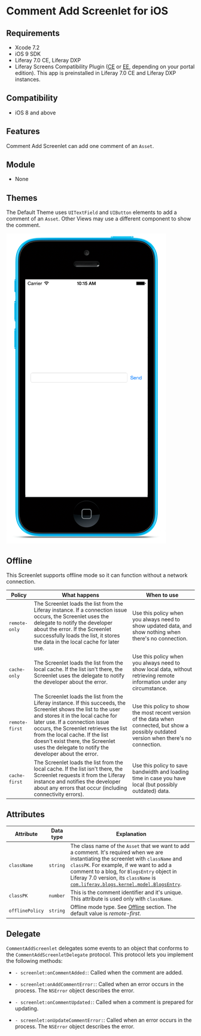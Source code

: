 # Comment Add Screenlet for iOS [](id=comment-add-screenlet-for-ios)

## Requirements [](id=requirements)

- Xcode 7.2
- iOS 9 SDK
- Liferay 7.0 CE, Liferay DXP 
- Liferay Screens Compatibility Plugin 
  ([CE](http://www.liferay.com/marketplace/-/mp/application/54365664) or 
  [EE](http://www.liferay.com/marketplace/-/mp/application/54369726), 
  depending on your portal edition). This app is preinstalled in Liferay 7.0 CE 
  and Liferay DXP instances. 

## Compatibility [](id=compatibility)

- iOS 8 and above

## Features [](id=features)

Comment Add Screenlet can add one comment of an `Asset`.

## Module [](id=module)

- None

## Themes [](id=themes)

The Default Theme uses `UITextField` and `UIButton` elements to add a comment of an `Asset`. 
Other Views may use a different component to show the comment.

![Figure 1: Comment Add Screenlet using the Default (`default`) Theme.](../../images/screens-ios-commentadd.png)

## Offline [](id=offline)

This Screenlet supports offline mode so it can function without a network 
connection. 

| Policy | What happens | When to use |
|--------|--------------|-------------|
| `remote-only` | The Screenlet loads the list from the Liferay instance. If a connection issue occurs, the Screenlet uses the delegate to notify the developer about the error. If the Screenlet successfully loads the list, it stores the data in the local cache for later use. | Use this policy when you always need to show updated data, and show nothing when there's no connection. |
| `cache-only` | The Screenlet loads the list from the local cache. If the list isn't there, the Screenlet uses the delegate to notify the developer about the error. | Use this policy when you always need to show local data, without retrieving remote information under any circumstance. |
| `remote-first` | The Screenlet loads the list from the Liferay instance. If this succeeds, the Screenlet shows the list to the user and stores it in the local cache for later use. If a connection issue occurs, the Screenlet retrieves the list from the local cache. If the list doesn't exist there, the Screenlet uses the delegate to notify the developer about the error. | Use this policy to show the most recent version of the data when connected, but show a possibly outdated version when there's no connection. |
| `cache-first` | The Screenlet loads the list from the local cache. If the list isn't there, the Screenlet requests it from the Liferay instance and notifies the developer about any errors that occur (including connectivity errors). | Use this policy to save bandwidth and loading time in case you have local (but possibly outdated) data. |

## Attributes [](id=attributes)

| Attribute | Data type | Explanation |
|-----------|-----------|-------------|
| `className` | `string` | The class name of the `Asset` that we want to add a comment. It's required when we are instantiating the screenlet with `className` and `classPK`. For example, if we want to add a comment to a blog, for `BlogsEntry` object in Liferay 7.0 version, its `className` is [`com.liferay.blogs.kernel.model.BlogsEntry`](https://github.com/liferay/liferay-portal/blob/master/portal-kernel/src/com/liferay/blogs/kernel/model/BlogsEntry.java). | 
| `classPK` | `number` | This is the comment identifier and it's unique. This attribute is used only with `className`. |
| `offlinePolicy` | `string` | Offline mode type. See [Offline](#offline) section. The default value is *remote-first*. |

## Delegate [](id=delegate)

`CommentAddScreenlet` delegates some events to an object that conforms to 
the `CommentAddScreenletDelegate` protocol. This protocol lets you implement 
the following methods:

- `- screenlet:onCommentAdded:`: Called when the comment are added.

- `- screenlet:onAddCommentError:`: Called when an error occurs in the process. The `NSError` object describes the error.
   
- `- screenlet:onCommentUpdated:`: Called when a comment is prepared for updating.

- `- screenlet:onUpdateCommentError:`: Called when an error occurs in the process. The `NSError` object describes the error.
